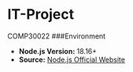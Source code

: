 # IT-Project
COMP30022
###Environment
- **Node.js Version:** 18.16+
- **Source:** [Node.js Official Website](https://nodejs.org/en)
